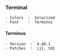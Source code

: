 ### Terminal

```
- Colors  :  Solarized
- Font    :  Terminus
```

#### Terminus

```
- Version  :  4.49.1
- Patches  :  ij1, td1
```
